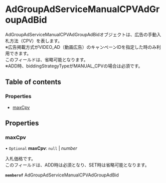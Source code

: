 # AdGroupAdServiceManualCPVAdGroupAdBid


<div lang=\"ja\"> AdGroupAdServiceManualCPVAdGroupAdBidオブジェクトは、広告の手動入札方法（CPV）を表します。<br> ※広告掲載方式がVIDEO_AD（動画広告）のキャンペーンIDを指定した時のみ利用できます。<br> このフィールドは、省略可能となります。<br> ※ADD時、biddingStrategyTypeがMANUAL_CPVの場合は必須です。 </div> 

## Table of contents

### Properties

- [maxCpv](adgroupadservicemanualcpvadgroupadbid.md#maxcpv)

## Properties

### maxCpv

• `Optional` **maxCpv**: ``null`` \| *number*

<div lang=\"ja\"> 入札価格です。<br> このフィールドは、ADD時は必須となり、SET時は省略可能となります。 </div> 

**`memberof`** AdGroupAdServiceManualCPVAdGroupAdBid
